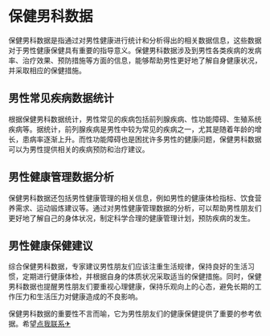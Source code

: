 # 保健男科数据

保健男科数据是指通过对男性健康进行统计和分析得出的相关数据信息，这些数据对于男性健康保健具有重要的指导意义。保健男科数据涉及到男性各类疾病的发病率、治疗效果、预防措施等方面的信息，能够帮助男性更好地了解自身健康状况，并采取相应的保健措施。

## 男性常见疾病数据统计

根据保健男科数据统计，男性常见的疾病包括前列腺疾病、性功能障碍、生殖系统疾病等。据统计，前列腺疾病是男性中较为常见的疾病之一，尤其是随着年龄的增长，患病率逐渐上升。而性功能障碍也是困扰许多男性的健康问题，保健男科数据可以为男性提供相关的疾病预防和治疗建议。

## 男性健康管理数据分析

保健男科数据还包括男性健康管理的相关信息，例如男性的健康体检指标、饮食营养需求、运动锻炼建议等。通过对男性健康管理数据的分析，可以帮助男性朋友们更好地了解自己的身体状况，制定科学合理的健康管理计划，预防疾病的发生。

## 男性健康保健建议

综合保健男科数据，专家建议男性朋友们应该注重生活规律，保持良好的生活习惯，定期进行健康体检，并根据自身的体质状况采取适当的保健措施。同时，保健男科数据也提醒男性朋友们要重视心理健康，保持乐观向上的心态，避免长期的工作压力和生活压力对健康造成的不良影响。

保健男科数据的重要性不言而喻，它为男性朋友们的健康保健提供了重要的参考依据。希望[点我联系✈](https://my.k02.cc)